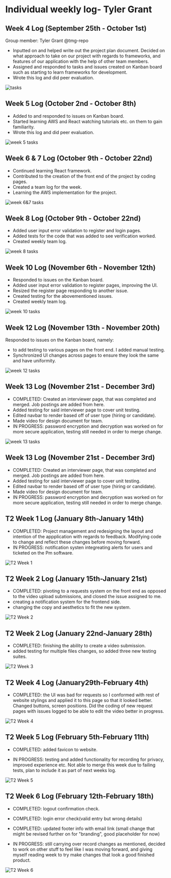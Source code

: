 # Individual weekly log- Tyler Grant

## Week 4 Log (September 25th - October 1st)

Group member: Tyler Grant @tmg-repo

* Inputted on and helped write out the project plan document. Decided on what approach to take on our project with regards to frameworks, and features of our application with the help of other team members.
* Assigned and responded to tasks and issues created on Kanban board such as starting to learn frameworks for development.
* Wrote this log and did peer evaluation.

![tasks](/docs/weekly%20logs/images/TylerWeek4Log.png)

## Week 5 Log (October 2nd - October 8th)

* Added to and responded to issues on Kanban board.
* Started learning AWS and React watching tutorials etc. on them to gain familiarity.
* Wrote this log and did peer evaluation.

![week 5 tasks](/docs/weekly%20logs/images/Tyler_Week5.png)

## Week 6 & 7 Log (October 9th - October 22nd)

* Continued learning React framework.
* Contributed to the creation of the front end of the project by coding pages.
* Created a team log for the week.
* Learning the AWS implementation for the project.

![week 6&7 tasks](/docs/weekly%20logs/images/week67Tyler.png)


## Week 8 Log (October 9th - October 22nd)

* Added user input error validation to register and login pages.
* Added tests for the code that was added to see verification worked.
* Created weekly team log.

![week 8 tasks](/docs/weekly%20logs/images/week8_ind.png)

## Week 10 Log (November 6th - November 12th)

* Responded to issues on the Kanban board.
* Added user input error validation to register pages, improving the UI.
* Resized the register page responding to another issue.
* Created testing for the abovementioned issues.
* Created weekly team log.

![week 10 tasks](/docs/weekly%20logs/images/tyler_ssht.png)


## Week 12 Log (November 13th - November 20th)

Responded to issues on the Kanban board, namely:
* to add testing to various pages on the front end. I added manual testing.
* Synchronized UI changes across pages to ensure they look the same and have uniformity.

![week 12 tasks](/docs/weekly%20logs/images/week12_t.png)

## Week 13 Log (November 21st - December 3rd)

* COMPLETED: Created an interviewer page, that was completed and merged. Job postings are added from here.
* Added testing for said interviewer page to cover unit testing. 
* Edited navbar to render based off of user type (hiring or candidate).
* Made video for design document for team.
* IN PROGRESS: password encryption and decryption was worked on for more secure application, testing still needed in order to merge change.

![week 13 tasks](/docs/weekly%20logs/images/week13tyler.png)

## Week 13 Log (November 21st - December 3rd)

* COMPLETED: Created an interviewer page, that was completed and merged. Job postings are added from here.
* Added testing for said interviewer page to cover unit testing. 
* Edited navbar to render based off of user type (hiring or candidate).
* Made video for design document for team.
* IN PROGRESS: password encryption and decryption was worked on for more secure application, testing still needed in order to merge change.

## T2 Week 1 Log (January 8th-January 14th)

* COMPLETED: Project management and redesigning the layout and intention of the appplication with regards to feedback. Modifying code to change and reflect these changes before moving forward.
* IN PROGRESS: notification systen integreating alerts for users and ticketed on the Pm software.

![T2 Week 1](./images/t2_wk1Tyler.png)

## T2 Week 2 Log (January 15th-January 21st)

* COMPLETED: pivoting to a requests system on the front end as opposed to the video upload submissions, and closed the issue assigned to me.
* creating a notification system for the frontend side.
* changing the copy and aesthetics to fit the new system.

![T2 Week 2](./images/tyler_week2_T2.png)

## T2 Week 2 Log (January 22nd-January 28th)

* COMPLETED: finishing the ability to create a video submission.
* added testing for multiple files changes, so added three new testing suites.


![T2 Week 3](./images/wk3t2tyler.png)

## T2 Week 4 Log (January29th-February 4th)

* COMPLETED: the UI was bad for requests so I conformed with rest of website stylings and applied it to this page so that it looked better. Changed buttons, screen positions. Did the coding of new request pages with issues logged to be able to edit the video better in progress.



![T2 Week 4](./images/wk4t2Tyler.png)

## T2 Week 5 Log (February 5th-February 11th)

* COMPLETED: added favicon to website.

* IN PROGRESS: testing and added functionality for recording for privacy, improved experience etc. Not able to merge this week due to failing tests, plan to include it as part of next weeks log.

![T2 Week 5](./images/wk5t2Tyler.png)

## T2 Week 6 Log (February 12th-February 18th)

* COMPLETED: logout confirmation check.

* COMPLETED: login error check(valid entry but wrong details)

* COMPLETED: updated footer info with email link (small change that might be revised further on for "branding", good placeholder for now)

* IN PROGRESS: still carrying over record changes as mentioned, decided to work on other stuff to feel like I was moving forward, and giving myself reading week to try make changes that look a good finished product.

![T2 Week 6](./images/week6_t2ty.png)